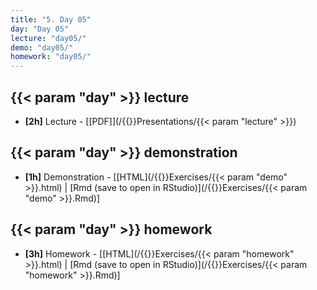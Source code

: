 ```yaml
---
title: "5. Day 05"
day: "Day 05"
lecture: "day05/"
demo: "day05/"
homework: "day05/"
---
```


## {{< param "day" >}} lecture

- **\[2h\]** Lecture - 
    [[PDF]](/{{<myPackageUrl>}}Presentations/{{< param "lecture" >}})

## {{< param "day" >}} demonstration

- **\[1h\]** Demonstration - 
    [[HTML](/{{<myPackageUrl>}}Exercises/{{< param "demo" >}}.html) | [Rmd (save to open in RStudio)](/{{<myPackageUrl>}}Exercises/{{< param "demo" >}}.Rmd)]

## {{< param "day" >}} homework

-  **\[3h\]** Homework - 
    [[HTML](/{{<myPackageUrl>}}Exercises/{{< param "homework" >}}.html) | [Rmd (save to open in RStudio)](/{{<myPackageUrl>}}Exercises/{{< param "homework" >}}.Rmd)]
